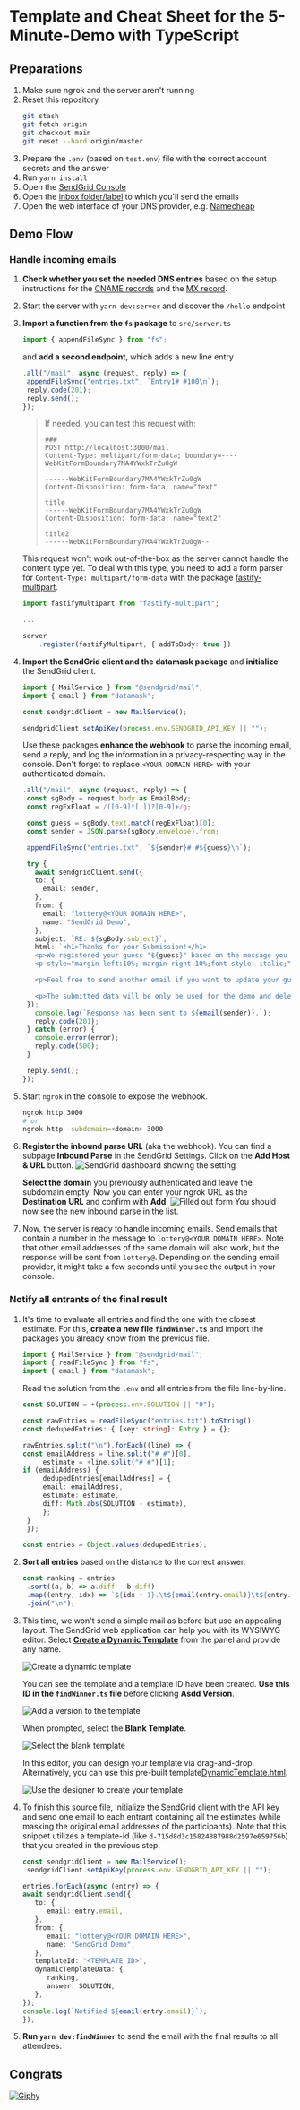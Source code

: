 # Template and Cheat Sheet for the 5-Minute-Demo with TypeScript

## Preparations

1. Make sure ngrok and the server aren't running
2. Reset this repository
   ```Bash
   git stash
   git fetch origin
   git checkout main
   git reset --hard origin/master
   ```
3. Prepare the `.env` (based on `test.env`) file with the correct account secrets and the answer
4. Run `yarn install`
5. Open the [SendGrid Console](https://app.sendgrid.com/)
6. Open the [inbox folder/label](https://mail.google.com/mail/u/0/#label/SendGrid+Demo) to which you'll send the emails
7. Open the web interface of your DNS provider, e.g. [Namecheap](https://ap.www.namecheap.com/Domains/DomainControlPanel/zero-g.me/advancedns)

## Demo Flow

### Handle incoming emails

1. **Check whether you set the needed DNS entries** based on the setup instructions for the [CNAME records](https://docs.sendgrid.com/ui/account-and-settings/how-to-set-up-domain-authentication) and the [MX record](https://docs.sendgrid.com/for-developers/parsing-email/setting-up-the-inbound-parse-webhook).
2. Start the server with `yarn dev:server` and discover the `/hello` endpoint
3. **Import a function from the `fs` package** to `src/server.ts`

   ```TypeScript
   import { appendFileSync } from "fs";
   ```

   and **add a second endpoint**, which adds a new line entry

   ```TypeScript
   .all("/mail", async (request, reply) => {
    appendFileSync("entries.txt", `Entry1# #100\n`);
    reply.code(201);
    reply.send();
   });
   ```

   > If needed, you can test this request with:
   >
   > ```
   > ###
   > POST http://localhost:3000/mail
   > Content-Type: multipart/form-data; boundary=----WebKitFormBoundary7MA4YWxkTrZu0gW
   >
   > ------WebKitFormBoundary7MA4YWxkTrZu0gW
   > Content-Disposition: form-data; name="text"
   >
   > title
   > ------WebKitFormBoundary7MA4YWxkTrZu0gW
   > Content-Disposition: form-data; name="text2"
   >
   > title2
   > ------WebKitFormBoundary7MA4YWxkTrZu0gW--
   > ```

   This request won't work out-of-the-box as the server cannot handle the content type yet. To deal with this type, you need to add a form parser for `Content-Type: multipart/form-data` with the package [fastify-multipart](https://www.npmjs.com/package/fastify-multipart).

   ```TypeScript
   import fastifyMultipart from "fastify-multipart";

   ...

   server
       .register(fastifyMultipart, { addToBody: true })
   ```

4. **Import the SendGrid client and the datamask package** and **initialize** the SendGrid client.

   ```TypeScript
   import { MailService } from "@sendgrid/mail";
   import { email } from "datamask";

   const sendgridClient = new MailService();

   sendgridClient.setApiKey(process.env.SENDGRID_API_KEY || "");
   ```

   Use these packages **enhance the webhook** to parse the incoming email, send a reply, and log the information in a privacy-respecting way in the console. Don't forget to replace `<YOUR DOMAIN HERE>` with your authenticated domain.

   ```TypeScript
   .all("/mail", async (request, reply) => {
    const sgBody = request.body as EmailBody;
    const regExFloat = /([0-9]*[.])?[0-9]+/g;

    const guess = sgBody.text.match(regExFloat)[0];
    const sender = JSON.parse(sgBody.envelope).from;

    appendFileSync("entries.txt", `${sender}# #${guess}\n`);

    try {
      await sendgridClient.send({
      to: {
        email: sender,
      },
      from: {
        email: "lottery@<YOUR DOMAIN HERE>",
        name: "SendGrid Demo",
      },
      subject: `RE: ${sgBody.subject}`,
      html: `<h1>Thanks for your Submission!</h1>
      <p>We registered your guess "${guess}" based on the message you sent:</p>
      <p style="margin-left:10%; margin-right:10%;font-style: italic;">${sgBody.text}</p>

      <p>Feel free to send another email if you want to update your guess.</p>

      <p>The submitted data will be only be used for the demo and deleted afterward.</p>`,
    });
      console.log(`Response has been sent to ${email(sender)}.`);
      reply.code(201);
    } catch (error) {
      console.error(error);
      reply.code(500);
    }

    reply.send();
   });
   ```

5. Start `ngrok` in the console to expose the webhook.

   ```Bash
   ngrok http 3000
   # or
   ngrok http -subdomain=<domain> 3000
   ```

6. **Register the inbound parse URL** (aka the webhook). You can find a subpage **Inbound Parse** in the SendGrid Settings. Click on the **Add Host & URL** button.
   ![SendGrid dashboard showing the setting](./docs/CreateInboundParse.png)

   **Select the domain** you previously authenticated and leave the subdomain empty. Now you can enter your ngrok URL as the **Destination URL** and confirm with **Add**.
   ![Filled out form](./docs/EnterWebhook.png)
   You should now see the new inbound parse in the list.

7. Now, the server is ready to handle incoming emails. Send emails that contain a number in the message to `lottery@<YOUR DOMAIN HERE>`. Note that other email addresses of the same domain will also work, but the response will be sent from `lottery@`. Depending on the sending email provider, it might take a few seconds until you see the output in your console.

### Notify all entrants of the final result

1. It's time to evaluate all entries and find the one with the closest estimate. For this, **create a new file `findWinner.ts`** and import the packages you already know from the previous file.

   ```TypeScript
   import { MailService } from "@sendgrid/mail";
   import { readFileSync } from "fs";
   import { email } from "datamask";
   ```

   Read the solution from the `.env` and all entries from the file line-by-line.

   ```TypeScript
   const SOLUTION = +(process.env.SOLUTION || "0");

   const rawEntries = readFileSync("entries.txt").toString();
   const dedupedEntries: { [key: string]: Entry } = {};

   rawEntries.split("\n").forEach((line) => {
   const emailAddress = line.split("# #")[0],
        estimate = +line.split("# #")[1];
   if (emailAddress) {
        dedupedEntries[emailAddress] = {
        email: emailAddress,
        estimate: estimate,
        diff: Math.abs(SOLUTION - estimate),
        };
    }
    });

   const entries = Object.values(dedupedEntries);
   ```

2. **Sort all entries** based on the distance to the correct answer.

   ```TypeScript
   const ranking = entries
    .sort((a, b) => a.diff - b.diff)
    .map((entry, idx) => `${idx + 1}.\t${email(entry.email)}\t${entry.estimate}`)
    .join("\n");
   ```

3. This time, we won't send a simple mail as before but use an appealing layout. The SendGrid web application can help you with its WYSIWYG editor. Select [**Create a Dynamic Template**](https://mc.sendgrid.com/dynamic-templates) from the panel and provide any name.

   ![Create a dynamic template](./docs/CreateDynamicTemplate.png)

   You can see the template and a template ID have been created. **Use this ID in the `findWinner.ts` file** before clicking **Asdd Version**.

   ![Add a version to the template](./docs/AddTemplateVersion.png)

   When prompted, select the **Blank Template**.

   ![Select the blank template](/docs/SelectBlank.png)

   In this editor, you can design your template via drag-and-drop. Alternatively, you can use this pre-built template[DynamicTemplate.html](./DynamicTemplate.html).

   ![Use the designer to create your template](./docs/Designer.png)

4. To finish this source file, initialize the SendGrid client with the API key and send one email to each entrant containing all the estimates (while masking the original email addresses of the participants). Note that this snippet utilizes a template-id (like `d-715d8d3c15824887988d2597e659756b`) that you created in the previous step.

   ```TypeScript
   const sendgridClient = new MailService();
    sendgridClient.setApiKey(process.env.SENDGRID_API_KEY || "");

   entries.forEach(async (entry) => {
   await sendgridClient.send({
      to: {
         email: entry.email,
      },
      from: {
         email: "lottery@<YOUR DOMAIN HERE>",
         name: "SendGrid Demo",
      },
      templateId: "<TEMPLATE ID>",
      dynamicTemplateData: {
         ranking,
         answer: SOLUTION,
      },
   });
   console.log(`Notified ${email(entry.email)}`);
   });
   ```

5. **Run `yarn dev:findWinner`** to send the email with the final results to all attendees.

## Congrats

[![Giphy](https://media4.giphy.com/media/26u4lOMA8JKSnL9Uk/giphy.gif?cid=790b7611b6297b687bede36853d4839738abd75e6e6b1c2e&rid=giphy.gif&ct=g)](https://giphy.com/gifs/reactionseditor-reaction-26u4lOMA8JKSnL9Uk)
